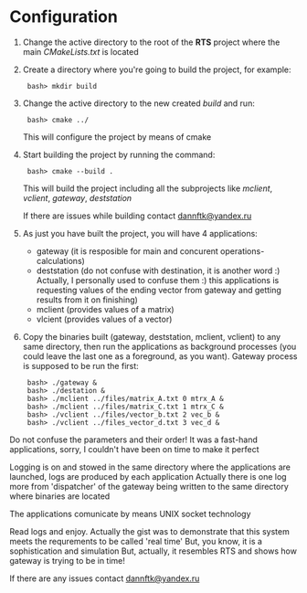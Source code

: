 # Configuration

1. Change the active directory to the root of the **RTS** project where the main _CMakeLists.txt_ is located
2. Create a directory where you're going to build the project, for example:

        bash> mkdir build
3. Change the active directory to the new created _build_ and run:

        bash> cmake ../

    This will configure the project by means of cmake

4. Start building the project by running the command:

        bash> cmake --build .

    This will build the project including all the subprojects like _mclient_, _vclient_, _gateway_, _deststation_

    If there are issues while building contact dannftk@yandex.ru

5. As just you have built the project, you will have 4 applications:

    * gateway (it is resposible for main and concurent operations-calculations)
    * deststation (do not confuse with destination, it is another word :) Actually, I personally used to confuse them :)
    this applications is requesting values of the ending vector from gateway
    and getting results from it on finishing)
    * mclient (provides values of a matrix)
    * vlcient (provides values of a vector)

6. Copy the binaries built (gateway, deststation, mclient, vclient) to any same directory, then run the applications as background processes (you could leave the last one as a foreground, as you want).
    Gateway process is supposed to be run the first:

        bash> ./gateway &
        bash> ./destation &
        bash> ./mclient ../files/matrix_A.txt 0 mtrx_A &
        bash> ./mclient ../files/matrix_C.txt 1 mtrx_C &
        bash> ./vclient ../files/vector_b.txt 2 vec_b &
        bash> ./vclient ../files_vector_d.txt 3 vec_d &

Do not confuse the parameters and their order!
It was a fast-hand applications, sorry, I couldn't have been on time to make it perfect

Logging is on and stowed in the same directory where the applications are launched, logs are produced by each application
Actually there is one log more from 'dispatcher' of the gateway being written to the same directory where binaries are located

The applications comunicate by means UNIX socket technology

Read logs and enjoy. Actually the gist was to demonstrate that this system meets the requrements to be called 'real time'
But, you know, it is a sophistication and simulation
But, actually, it resembles RTS and shows how gateway is trying to be in time!

If there are any issues contact dannftk@yandex.ru
